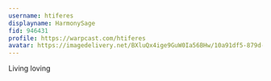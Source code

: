 ```yaml
---
username: htiferes
displayname: HarmonySage
fid: 946431
profile: https://warpcast.com/htiferes
avatar: https://imagedelivery.net/BXluQx4ige9GuW0Ia56BHw/10a91df5-879d-41f7-0b8b-9013abbdb200/rectcrop3
---
```

Living loving  
